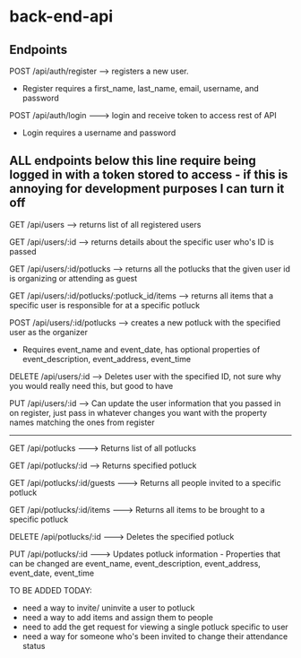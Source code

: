 # back-end-api

## Endpoints

POST /api/auth/register --> registers a new user. 
   - Register requires a first_name, last_name, email, username, and password

POST /api/auth/login ---> login and receive token to access rest of API
   - Login requires a username and password

ALL endpoints below this line require being logged in with a token stored to access - if this is annoying for development purposes I can turn it off
----------------------------------------------------------------------

GET /api/users --> returns list of all registered users 

GET /api/users/:id --> returns details about the specific user who's ID is passed 

GET /api/users/:id/potlucks --> returns all the potlucks that the given user id is organizing or attending as guest

GET /api/users/:id/potlucks/:potluck_id/items --> returns all items that a specific user is responsible for at a specific potluck

POST /api/users/:id/potlucks --> creates a new potluck with the specified user as the organizer 
   - Requires event_name and event_date, has optional properties of event_description, event_address, event_time

DELETE /api/users/:id --> Deletes user with the specified ID, not sure why you would really need this, but good to have

PUT /api/users/:id --> Can update the user information that you passed in on register, just pass in whatever changes you want with the property names matching the ones from register 

---------------------------------------------------------------

GET /api/potlucks ---> Returns list of all potlucks

GET /api/potlucks/:id --> Returns specified potluck

GET /api/potlucks/:id/guests ---> Returns all people invited to a specific potluck

GET /api/potlucks/:id/items ---> Returns all items to be brought to a specific potluck 

DELETE /api/potlucks/:id ---> Deletes the specified potluck

PUT /api/potlucks/:id ---> Updates potluck information
    - Properties that can be changed are event_name, event_description, event_address, event_date, event_time

TO BE ADDED TODAY:

- need a way to invite/ uninvite a user to potluck
- need a way to add items and assign them to people
- need to add the get request for viewing a single potluck specific to user
- need a way for someone who's been invited to change their attendance status





